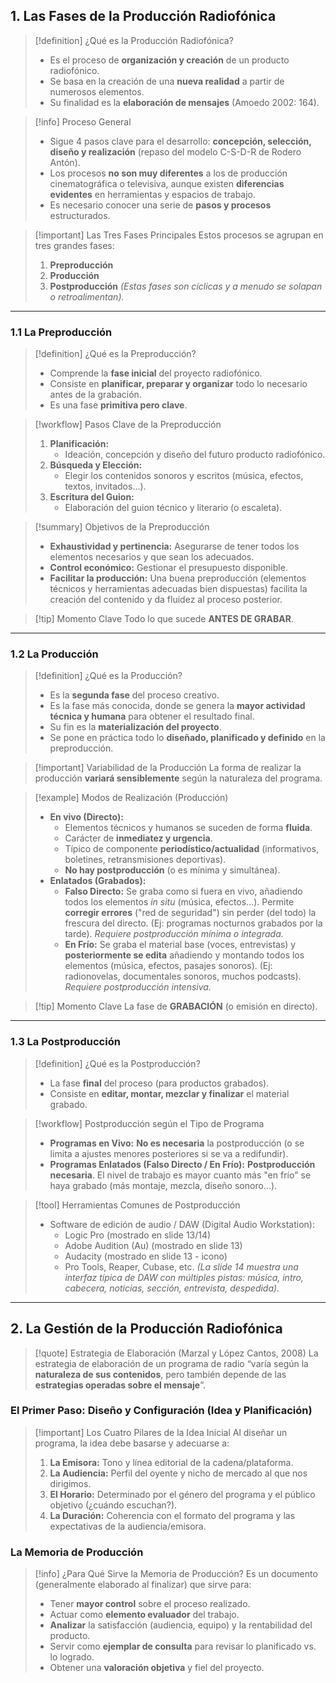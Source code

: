 ## 1. Las Fases de la Producción Radiofónica

> [!definition] ¿Qué es la Producción Radiofónica?
> - Es el proceso de **organización y creación** de un producto radiofónico.
> - Se basa en la creación de una **nueva realidad** a partir de numerosos elementos.
> - Su finalidad es la **elaboración de mensajes** (Amoedo 2002: 164).

> [!info] Proceso General
> - Sigue 4 pasos clave para el desarrollo: **concepción, selección, diseño y realización** (repaso del modelo C-S-D-R de Rodero Antón).
> - Los procesos **no son muy diferentes** a los de producción cinematográfica o televisiva, aunque existen **diferencias evidentes** en herramientas y espacios de trabajo.
> - Es necesario conocer una serie de **pasos y procesos** estructurados.

> [!important] Las Tres Fases Principales
> Estos procesos se agrupan en tres grandes fases:
> 1.  **Preproducción**
> 2.  **Producción**
> 3.  **Postproducción**
> *(Estas fases son cíclicas y a menudo se solapan o retroalimentan).*

---

### 1.1 La Preproducción

> [!definition] ¿Qué es la Preproducción?
> - Comprende la **fase inicial** del proyecto radiofónico.
> - Consiste en **planificar, preparar y organizar** todo lo necesario antes de la grabación.
> - Es una fase **primitiva pero clave**.

> [!workflow] Pasos Clave de la Preproducción
> 1.  **Planificación:**
>     - Ideación, concepción y diseño del futuro producto radiofónico.
> 2.  **Búsqueda y Elección:**
>     - Elegir los contenidos sonoros y escritos (música, efectos, textos, invitados...).
> 3.  **Escritura del Guion:**
>     - Elaboración del guion técnico y literario (o escaleta).

> [!summary] Objetivos de la Preproducción
> - **Exhaustividad y pertinencia:** Asegurarse de tener todos los elementos necesarios y que sean los adecuados.
> - **Control económico:** Gestionar el presupuesto disponible.
> - **Facilitar la producción:** Una buena preproducción (elementos técnicos y herramientas adecuadas bien dispuestas) facilita la creación del contenido y da fluidez al proceso posterior.

> [!tip] Momento Clave
> Todo lo que sucede **ANTES DE GRABAR**.

---

### 1.2 La Producción

> [!definition] ¿Qué es la Producción?
> - Es la **segunda fase** del proceso creativo.
> - Es la fase más conocida, donde se genera la **mayor actividad técnica y humana** para obtener el resultado final.
> - Su fin es la **materialización del proyecto**.
> - Se pone en práctica todo lo **diseñado, planificado y definido** en la preproducción.

> [!important] Variabilidad de la Producción
> La forma de realizar la producción **variará sensiblemente** según la naturaleza del programa.

> [!example] Modos de Realización (Producción)
> - **En vivo (Directo):**
>    - Elementos técnicos y humanos se suceden de forma **fluida**.
>    - Carácter de **inmediatez y urgencia**.
>    - Típico de componente **periodístico/actualidad** (informativos, boletines, retransmisiones deportivas).
>    - **No hay postproducción** (o es mínima y simultánea).
> - **Enlatados (Grabados):**
>    - **Falso Directo:** Se graba como si fuera en vivo, añadiendo todos los elementos *in situ* (música, efectos...). Permite **corregir errores** ("red de seguridad") sin perder (del todo) la frescura del directo. (Ej: programas nocturnos grabados por la tarde). *Requiere postproducción mínima o integrada.*
>    - **En Frío:** Se graba el material base (voces, entrevistas) y **posteriormente se edita** añadiendo y montando todos los elementos (música, efectos, pasajes sonoros). (Ej: radionovelas, documentales sonoros, muchos podcasts). *Requiere postproducción intensiva.*

> [!tip] Momento Clave
> La fase de **GRABACIÓN** (o emisión en directo).

---

### 1.3 La Postproducción

> [!definition] ¿Qué es la Postproducción?
> - La fase **final** del proceso (para productos grabados).
> - Consiste en **editar, montar, mezclar y finalizar** el material grabado.

> [!workflow] Postproducción según el Tipo de Programa
> - **Programas en Vivo:** **No es necesaria** la postproducción (o se limita a ajustes menores posteriores si se va a redifundir).
> - **Programas Enlatados (Falso Directo / En Frío):** **Postproducción necesaria**. El nivel de trabajo es mayor cuanto más "en frío" se haya grabado (más montaje, mezcla, diseño sonoro...).

> [!tool] Herramientas Comunes de Postproducción
> - Software de edición de audio / DAW (Digital Audio Workstation):
>    - Logic Pro (mostrado en slide 13/14)
>    - Adobe Audition (Au) (mostrado en slide 13)
>    - Audacity (mostrado en slide 13 - icono)
>    - Pro Tools, Reaper, Cubase, etc.
> *(La slide 14 muestra una interfaz típica de DAW con múltiples pistas: música, intro, cabecera, noticias, sección, entrevista, despedida).*

---

## 2. La Gestión de la Producción Radiofónica

> [!quote] Estrategia de Elaboración (Marzal y López Cantos, 2008)
> La estrategia de elaboración de un programa de radio “varía según la **naturaleza de sus contenidos**, pero también depende de las **estrategias operadas sobre el mensaje**”.

### El Primer Paso: Diseño y Configuración (Idea y Planificación)

> [!important] Los Cuatro Pilares de la Idea Inicial
> Al diseñar un programa, la idea debe basarse y adecuarse a:
> 1.  **La Emisora:** Tono y línea editorial de la cadena/plataforma.
> 2.  **La Audiencia:** Perfil del oyente y nicho de mercado al que nos dirigimos.
> 3.  **El Horario:** Determinado por el género del programa y el público objetivo (¿cuándo escuchan?).
> 4.  **La Duración:** Coherencia con el formato del programa y las expectativas de la audiencia/emisora.

### La Memoria de Producción

> [!info] ¿Para Qué Sirve la Memoria de Producción?
> Es un documento (generalmente elaborado al finalizar) que sirve para:
> - Tener **mayor control** sobre el proceso realizado.
> - Actuar como **elemento evaluador** del trabajo.
> - **Analizar** la satisfacción (audiencia, equipo) y la rentabilidad del producto.
> - Servir como **ejemplar de consulta** para revisar lo planificado vs. lo logrado.
> - Obtener una **valoración objetiva** y fiel del proyecto.